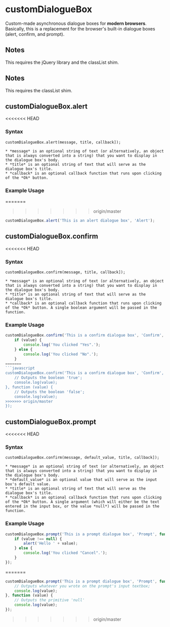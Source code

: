 customDialogueBox
===============

Custom-made asynchronous dialogue boxes for **modern browsers**.
Basically, this is a replacement for the browser's built-in dialogue boxes (alert, confirm, and prompt).

## Notes

This requires the jQuery library and the classList shim.

## Notes

This requires the classList shim.

## customDialogueBox.alert

<<<<<<< HEAD
### Syntax

`customDialogueBox.alert(message, title, callback]);`

    * *message* is an optional string of text (or alternatively, an object that is always converted into a string) that you want to display in the dialogue box's body.
    * *title* is an optional string of text that will serve as the dialogue box's title.
    * *callback* is an optional callback function that runs upon clicking of the *Ok* button.

### Example Usage

=======
>>>>>>> origin/master
```javascript
customDialogueBox.alert('This is an alert dialogue box', 'Alert');
```

## customDialogueBox.confirm

<<<<<<< HEAD
### Syntax

`customDialogueBox.confirm(message, title, callback]);`

    * *message* is an optional string of text (or alternatively, an object that is always converted into a string) that you want to display in the dialogue box's body.
    * *title* is an optional string of text that will serve as the dialogue box's title.
    * *callback* is an optional callback function that runs upon clicking of the *Ok* button. A single boolean argument will be passed in the function.

### Example Usage

```javascript
customDialogueBox.confirm('This is a confirm dialogue box', 'Confirm', function (value) {
    if (value) {
        console.log('You clicked "Yes".');
    } else {
        console.log('You clicked "No".');
    }
=======
```javascript
customDialogueBox.confirm('This is a confirm dialogue box', 'Confirm', function (value) {
    // Outputs the boolean 'true';
    console.log(value);
}, function (value) {
    // Outputs the boolean 'false';
    console.log(value);
>>>>>>> origin/master
});
```

## customDialogueBox.prompt

<<<<<<< HEAD
### Syntax

`customDialogueBox.confirm(message, default_value, title, callback]);`

    * *message* is an optional string of text (or alternatively, an object that is always converted into a string) that you want to display in the dialogue box's body.
    * *default_value* is an optional value that will serve as the input box's default value.
    * *title* is an optional string of text that will serve as the dialogue box's title.
    * *callback* is an optional callback function that runs upon clicking of the *Ok* button. A single argument (which will either be the text entered in the input box, or the value *null*) will be passed in the function.

### Example Usage

```javascript
customDialogueBox.prompt('This is a prompt dialogue box', 'Prompt', function (value) {
    if (value !== null) {
        alert('Hello ' + value);
    } else {
        console.log('You clicked "Cancel".');
    }
});
```
=======
```javascript
customDialogueBox.prompt('This is a prompt dialogue box', 'Prompt', function (value) {
    // Outputs whatever you wrote on the prompt's input textbox;
    console.log(value);
}, function (value) {
    // Outputs the primitive 'null'
    console.log(value);
});
```
>>>>>>> origin/master

